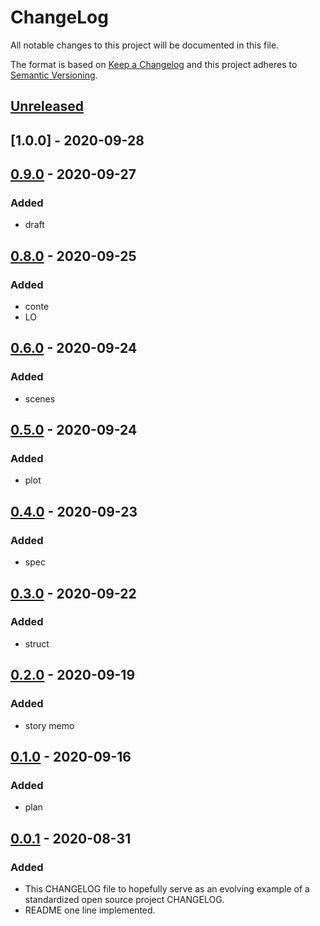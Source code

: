# ChangeLog
All notable changes to this project will be documented in this file.

The format is based on [Keep a Changelog](http://keepachangelog.com/en/1.0.0/)
and this project adheres to [Semantic Versioning](http://semver.org/spec/v2.0.0.html).

## [Unreleased]

## [1.0.0] - 2020-09-28
## [0.9.0] - 2020-09-27
### Added
- draft

## [0.8.0] - 2020-09-25
### Added
- conte
- LO

## [0.6.0] - 2020-09-24
### Added
- scenes

## [0.5.0] - 2020-09-24
### Added
- plot

## [0.4.0] - 2020-09-23
### Added
- spec

## [0.3.0] - 2020-09-22
### Added
- struct

## [0.2.0] - 2020-09-19
### Added
- story memo

## [0.1.0] - 2020-09-16
### Added
- plan

## [0.0.1] - 2020-08-31
### Added
- This CHANGELOG file to hopefully serve as an evolving example of a standardized open source project CHANGELOG.
- README one line implemented.

[Unreleased]: https://github.com/My-Novel-Management/m133-tears-reason/compare/v0.9.0...HEAD
[0.9.0]: https://github.com/My-Novel-Management/m133-tears-reason/releases/v0.9.0
[0.8.0]: https://github.com/My-Novel-Management/m133-tears-reason/releases/v0.8.0
[0.6.0]: https://github.com/My-Novel-Management/m133-tears-reason/releases/v0.6.0
[0.5.0]: https://github.com/My-Novel-Management/m133-tears-reason/releases/v0.5.0
[0.4.0]: https://github.com/My-Novel-Management/m133-tears-reason/releases/v0.4.0
[0.3.0]: https://github.com/My-Novel-Management/m133-tears-reason/releases/v0.3.0
[0.2.0]: https://github.com/My-Novel-Management/m133-tears-reason/releases/v0.2.0
[0.1.0]: https://github.com/My-Novel-Management/m133-tears-reason/releases/v0.1.0
[0.0.1]: https://github.com/My-Novel-Management/m133-tears-reason/releases/v0.0.1
